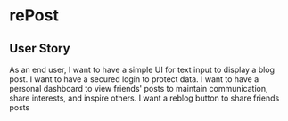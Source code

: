 # rePost

## User Story

As an end user,
I want to have a simple UI for text input to display a blog post.
 I want to have a secured login to protect data.
I want to have a personal dashboard to view friends' posts to maintain communication, share interests, and inspire others.
I want a reblog button to share friends posts
